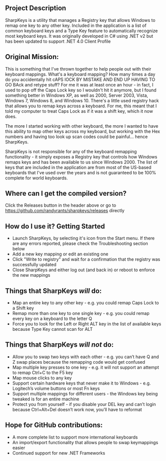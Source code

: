 ## Project Description
SharpKeys is a utility that manages a Registry key that allows Windows to remap one key to any other key. Included in the application is a list of common keyboard keys and a Type Key feature to automatically recognize most keyboard keys. It was originally developed in C# using .NET v2 but has been updated to support .NET 4.0 Client Profile

## Original Mission:
This is something that I've thrown together to help people out with their keyboard mappings. What's a keyboard mapping? How many times a day do you accidentally hit cAPS lOCK BY MISTAKE AND END UP HAVING TO GO BAck and retype stuff? For me it was at least once an hour - in fact, I used to pop off the Caps Lock key so I wouldn't hit it anymore, but I found something better in Windows XP, as well as 2000, Server 2003, Vista, Windows 7, Windows 8, and Windows 10. There's a little used registry hack that allows you to remap keys across a keyboard. For me, this meant that I told my computer to treat Caps Lock as if it was a shift key, which it now does. 

The more I started working with other keyboard, the more I wanted to have this ability to map other keys across my keyboard, but working with the Hex numbers and having too look up scan codes could be painful... hence SharpKeys. 

SharpKeys is not responsible for any of the keyboard remapping functionality - it simply exposes a Registry key that controls how Windows remaps keys and has been available to us since Windows 2000.  The list of keys that are included in the application are from most of the US-based keyboards that I've used over the years and is not guaranteed to be 100% complete for world keyboards.

## Where can I get the compiled version?
Click the Releases button in the header above or go to https://github.com/randyrants/sharpkeys/releases directly

## How do I use it?  Getting Started
* Launch SharpKeys, by selecting it's icon from the Start menu. If there are any errors reported, please check the Troubleshooting section below 
* Add a new key mapping or edit an existing one 
* Click "Write to registry" and wait for a confirmation that the registry was successfully updated 
* Close SharpKeys and either log out (and back in) or reboot to enforce the new mappings 

## Things that SharpKeys _will_ do:
* Map an entire key to any other key - e.g. you could remap Caps Lock to a Shift key
* Remap more than one key to one single key - e.g. you could remap every key on a keyboard to the letter Q
* Force you to look for the Left or Right ALT key in the list of available keys because Type Key cannot scan for ALT

## Things that SharpKeys **_will not_** do:
* Allow you to swap two keys with each other - e.g. you can’t have Q and Z swap places because the remapping code would get confused
* Map multiple key presses to one key - e.g. it will not support an attempt to remap Ctrl+C to the F5 key
* Map mouse clicks to any key
* Support certain hardware keys that never make it to Windows - e.g. Logitech’s volume buttons or most Fn keys
* Support multiple mappings for different users - the Windows key being tweaked is for an entire machine
* Protect you from yourself - if you disable your DEL key and can’t login because Ctrl+Alt+Del doesn’t work now, you’ll have to reformat

## Hope for GitHub contributions:
* A more complete list to support more international keyboards
* An import/export functionality that allows people to swap keymappings easier
* Continued support for new .NET Frameworks
